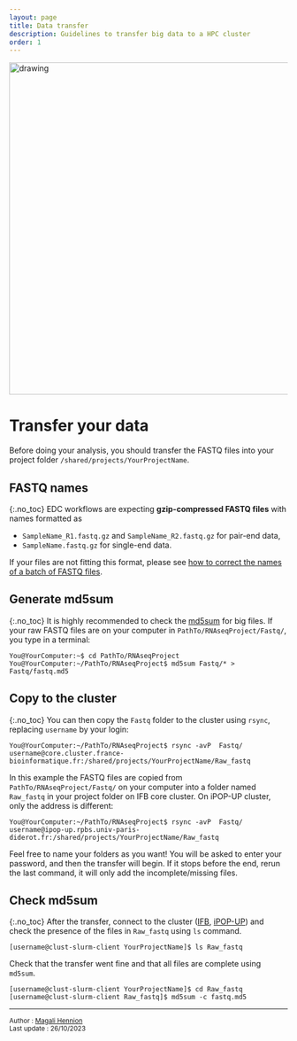 ```yaml
---
layout: page
title: Data transfer
description: Guidelines to transfer big data to a HPC cluster 
order: 1
---
```


<img src="{{site.baseurl}}/images/banner.png" alt="drawing" width="600"/> 

# Transfer your data
Before doing your analysis, you should transfer the FASTQ files into your project folder `/shared/projects/YourProjectName`. 

## FASTQ names
{:.no_toc}
EDC workflows are expecting **gzip-compressed FASTQ files** with names formatted as   
- `SampleName_R1.fastq.gz` and `SampleName_R2.fastq.gz` for pair-end data, 
- `SampleName.fastq.gz` for single-end data. 

If your files are not fitting this format, please see [how to correct the names of a batch of FASTQ files](tips/#quickly-change-fastq-names). 

## Generate md5sum
{:.no_toc}
It is highly recommended to check the [md5sum](https://en.wikipedia.org/wiki/Md5sum) for big files. If your raw FASTQ files are on your computer in `PathTo/RNAseqProject/Fastq/`, you type in a terminal: 

```
You@YourComputer:~$ cd PathTo/RNAseqProject
You@YourComputer:~/PathTo/RNAseqProject$ md5sum Fastq/* > Fastq/fastq.md5
```

## Copy to the cluster
{:.no_toc}
You can then copy the `Fastq` folder to the cluster using `rsync`, replacing `username` by your login: 

```
You@YourComputer:~/PathTo/RNAseqProject$ rsync -avP  Fastq/ username@core.cluster.france-bioinformatique.fr:/shared/projects/YourProjectName/Raw_fastq
```

In this example the FASTQ files are copied from `PathTo/RNAseqProject/Fastq/` on your computer into a folder named `Raw_fastq` in your project folder on IFB core cluster. On iPOP-UP cluster, only the address is different: 

```
You@YourComputer:~/PathTo/RNAseqProject$ rsync -avP  Fastq/ username@ipop-up.rpbs.univ-paris-diderot.fr:/shared/projects/YourProjectName/Raw_fastq
```


Feel free to name your folders as you want! 
You will be asked to enter your password, and then the transfer will begin. If it stops before the end, rerun the last command, it will only add the incomplete/missing files. 

## Check md5sum
{:.no_toc}
After the transfer, connect to the cluster ([IFB](#connect-to-ifb-core-cluster), [iPOP-UP](#connect-to-ipop-up-cluster)) and check the presence of the files in `Raw_fastq` using `ls` command. 

```
[username@clust-slurm-client YourProjectName]$ ls Raw_fastq
```

Check that the transfer went fine and that all files are complete using `md5sum`.

```
[username@clust-slurm-client YourProjectName]$ cd Raw_fastq
[username@clust-slurm-client Raw_fastq]$ md5sum -c fastq.md5
```


---
<small>Author : [Magali Hennion](mailto:magali.hennion@cnrs.fr)  
Last update : 26/10/2023</small>